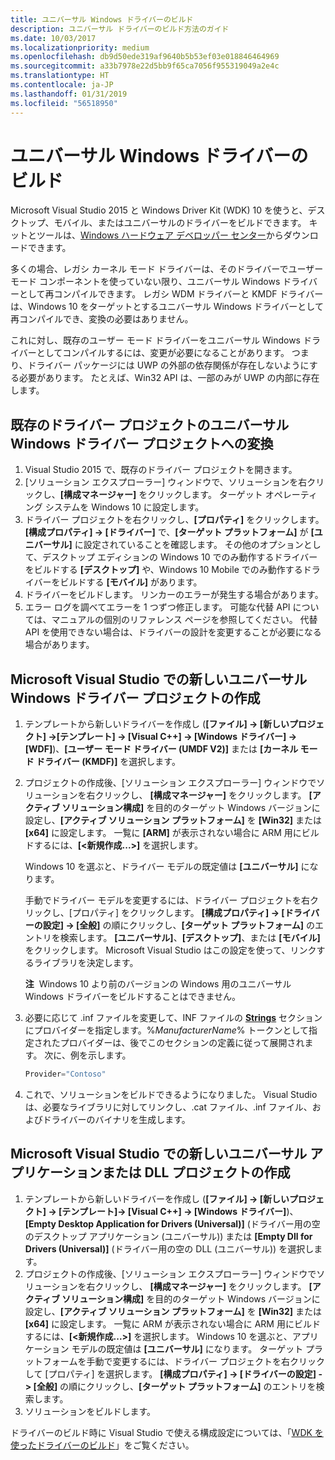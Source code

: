 ```yaml
---
title: ユニバーサル Windows ドライバーのビルド
description: ユニバーサル ドライバーのビルド方法のガイド
ms.date: 10/03/2017
ms.localizationpriority: medium
ms.openlocfilehash: db9d50ede319af9640b5b53ef03e018846464969
ms.sourcegitcommit: a33b7978e22d5bb9f65ca7056f955319049a2e4c
ms.translationtype: HT
ms.contentlocale: ja-JP
ms.lasthandoff: 01/31/2019
ms.locfileid: "56518950"
---
```

# <a name="building-a-universal-windows-driver"></a>ユニバーサル Windows ドライバーのビルド

Microsoft Visual Studio 2015 と Windows Driver Kit (WDK) 10 を使うと、デスクトップ、モバイル、またはユニバーサルのドライバーをビルドできます。 キットとツールは、[Windows ハードウェア デベロッパー センター](https://go.microsoft.com/fwlink/p/?LinkId=524487)からダウンロードできます。

多くの場合、レガシ カーネル モード ドライバーは、そのドライバーでユーザー モード コンポーネントを使っていない限り、ユニバーサル Windows ドライバーとして再コンパイルできます。 レガシ WDM ドライバーと KMDF ドライバーは、Windows 10 をターゲットとするユニバーサル Windows ドライバーとして再コンパイルでき、変換の必要はありません。

これに対し、既存のユーザー モード ドライバーをユニバーサル Windows ドライバーとしてコンパイルするには、変更が必要になることがあります。 つまり、ドライバー パッケージには UWP の外部の依存関係が存在しないようにする必要があります。 たとえば、Win32 API は、一部のみが UWP の内部に存在します。

## <a name="converting-an-existing-driver-project-to-a-universal-windows-driver-project"></a>既存のドライバー プロジェクトのユニバーサル Windows ドライバー プロジェクトへの変換

1.  Visual Studio 2015 で、既存のドライバー プロジェクトを開きます。
2.  [ソリューション エクスプローラー] ウィンドウで、ソリューションを右クリックし、**[構成マネージャー]** をクリックします。 ターゲット オペレーティング システムを Windows 10 に設定します。
3.  ドライバー プロジェクトを右クリックし、**[プロパティ]** をクリックします。 **[構成プロパティ] -&gt; [ドライバー]** で、**[ターゲット プラットフォーム]** が **[ユニバーサル]** に設定されていることを確認します。 その他のオプションとして、デスクトップ エディションの Windows 10 でのみ動作するドライバーをビルドする **[デスクトップ]** や、Windows 10 Mobile でのみ動作するドライバーをビルドする **[モバイル]** があります。
4.  ドライバーをビルドします。 リンカーのエラーが発生する場合があります。
5.  エラー ログを調べてエラーを 1 つずつ修正します。 可能な代替 API については、マニュアルの個別のリファレンス ページを参照してください。 代替 API を使用できない場合は、ドライバーの設計を変更することが必要になる場合があります。

## <a name="creating-a-new-universal-windows-driver-project-in-microsoft-visual-studio"></a>Microsoft Visual Studio での新しいユニバーサル Windows ドライバー プロジェクトの作成

1.  テンプレートから新しいドライバーを作成し (**[ファイル] -&gt; [新しいプロジェクト] -&gt;[テンプレート] -&gt; [Visual C++] -&gt; [Windows ドライバー] -&gt; [WDF]**)、**[ユーザー モード ドライバー (UMDF V2)]** または **[カーネル モード ドライバー (KMDF)]** を選択します。
2.  プロジェクトの作成後、[ソリューション エクスプローラー] ウィンドウでソリューションを右クリックし、 **[構成マネージャー]** をクリックします。 **[アクティブ ソリューション構成]** を目的のターゲット Windows バージョンに設定し、**[アクティブ ソリューション プラットフォーム]** を **[Win32]** または **[x64]** に設定します。 一覧に **[ARM]** が表示されない場合に ARM 用にビルドするには、**[&lt;新規作成...&gt;]** を選択します。

    Windows 10 を選ぶと、ドライバー モデルの既定値は **[ユニバーサル]** になります。

    手動でドライバー モデルを変更するには、ドライバー プロジェクトを右クリックし、[プロパティ] をクリックします。 **[構成プロパティ] -&gt; [ドライバーの設定] -&gt; [全般]** の順にクリックし、**[ターゲット プラットフォーム]** のエントリを検索します。 **[ユニバーサル]**、**[デスクトップ]**、または **[モバイル]** をクリックします。 Microsoft Visual Studio はこの設定を使って、リンクするライブラリを決定します。

    **注**  Windows 10 より前のバージョンの Windows 用のユニバーサル Windows ドライバーをビルドすることはできません。
3.  必要に応じて .inf ファイルを変更して、INF ファイルの [**Strings**](https://msdn.microsoft.com/Library/Windows/Hardware/Ff547485) セクションにプロバイダーを指定します。%*ManufacturerName*% トークンとして指定されたプロバイダーは、後でこのセクションの定義に従って展開されます。 次に、例を示します。

    ```cpp
    Provider="Contoso"
    ```

4.  これで、ソリューションをビルドできるようになりました。 Visual Studio は、必要なライブラリに対してリンクし、.cat ファイル、.inf ファイル、およびドライバーのバイナリを生成します。

## <a name="creating-a-new-universal-application-or-dll-project-in-microsoft-visual-studio"></a>Microsoft Visual Studio での新しいユニバーサル アプリケーションまたは DLL プロジェクトの作成

1.  テンプレートから新しいドライバーを作成し (**[ファイル] -> [新しいプロジェクト] -> [テンプレート]-> [Visual C++] -> [Windows ドライバー]**)、**[Empty Desktop Application for Drivers (Universal)]** (ドライバー用の空のデスクトップ アプリケーション (ユニバーサル)) または **[Empty Dll for Drivers (Universal)]** (ドライバー用の空の DLL (ユニバーサル)) を選択します。
2.  プロジェクトの作成後、[ソリューション エクスプローラー] ウィンドウでソリューションを右クリックし、 **[構成マネージャー]** をクリックします。 **[アクティブ ソリューション構成]** を目的のターゲット Windows バージョンに設定し、**[アクティブ ソリューション プラットフォーム]** を **[Win32]** または **[x64]** に設定します。 一覧に ARM が表示されない場合に ARM 用にビルドするには、**[<新規作成...>]** を選択します。
Windows 10 を選ぶと、アプリケーション モデルの既定値は **[ユニバーサル]** になります。
ターゲット プラットフォームを手動で変更するには、ドライバー プロジェクトを右クリックして [プロパティ] を選択します。 **[構成プロパティ] -> [ドライバーの設定] -> [全般]** の順にクリックし、**[ターゲット プラットフォーム]** のエントリを検索します。
3.  ソリューションをビルドします。

ドライバーのビルド時に Visual Studio で使える構成設定については、「[WDK を使ったドライバーのビルド](building-a-driver.md)」をご覧ください。

